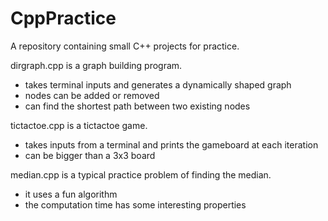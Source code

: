 # CppPractice

A repository containing small C++ projects for practice. 

dirgraph.cpp is a graph building program.

- takes terminal inputs and generates a dynamically shaped graph
- nodes can be added or removed
- can find the shortest path between two existing nodes

tictactoe.cpp is a tictactoe game.

- takes inputs from a terminal and prints the gameboard at each iteration
- can be bigger than a 3x3 board

median.cpp is a typical practice problem of finding the median.

- it uses a fun algorithm
- the computation time has some interesting properties